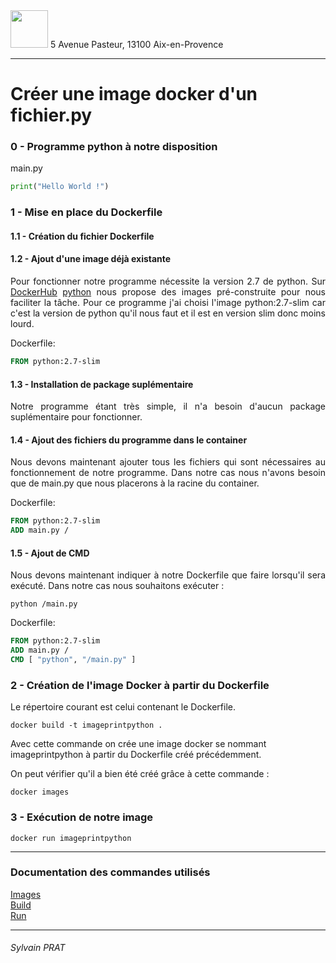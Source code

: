 <img style="height: 60px;" src="http://www.lpl-aix.fr/wp-content/uploads/2018/04/LPL_240_180.jpg" />  
5 Avenue Pasteur, 13100 Aix-en-Provence

---

# Créer une image docker d'un fichier.py
### 0 - Programme python à notre disposition

main.py

``` python
print("Hello World !")
```

### 1 - Mise en place du Dockerfile
#### 1.1 - Création du fichier Dockerfile

#### 1.2 - Ajout d'une image déjà existante

<p style='text-align: justify'>
Pour fonctionner notre programme nécessite la version 2.7 de python. Sur <a href="https://hub.docker.com/">DockerHub</a> <a href ="https://hub.docker.com/_/python">python</a> nous propose des images pré-construite pour nous faciliter la tâche. Pour ce programme j'ai choisi l'image python:2.7-slim car c'est la version de python qu'il nous faut et il est en version slim donc moins lourd.
</p>

Dockerfile:

``` Dockerfile
FROM python:2.7-slim
```

#### 1.3 - Installation de package suplémentaire
<p style='text-align: justify'>
Notre programme étant très simple, il n'a besoin d'aucun package suplémentaire pour fonctionner.
</p>


#### 1.4 - Ajout des fichiers du programme dans le container
<p style='text-align: justify'>
Nous devons maintenant  ajouter tous les fichiers qui sont nécessaires au fonctionnement de notre programme. Dans notre cas nous n'avons besoin que de main.py que nous placerons à la racine du container.
</p>

Dockerfile:

``` Dockerfile
FROM python:2.7-slim
ADD main.py /
```

#### 1.5 - Ajout de CMD
<p style='text-align: justify'>
Nous devons maintenant indiquer à notre Dockerfile que faire lorsqu'il sera exécuté. Dans notre cas nous souhaitons exécuter :
</p>

``` shell
python /main.py
```

Dockerfile:

``` Dockerfile
FROM python:2.7-slim
ADD main.py /
CMD [ "python", "/main.py" ]
```

### 2 - Création de l'image Docker à partir du Dockerfile
Le répertoire courant est celui contenant le Dockerfile.


``` shell
docker build -t imageprintpython .
```

  Avec cette commande on crée une image docker se nommant imageprintpython à partir du Dockerfile créé précédemment.

On peut vérifier qu'il a bien été créé grâce à cette commande :


``` shell
docker images
```

### 3 - Exécution de notre image

``` shell
docker run imageprintpython
```




---
### Documentation des commandes utilisés

<a href="https://docs.docker.com/engine/reference/commandline/images/">Images</a><br>
<a href="https://docs.docker.com/engine/reference/commandline/build/">Build</a><br>
<a href="https://docs.docker.com/engine/reference/commandline/run/">Run</a>


---
###### Sylvain PRAT
